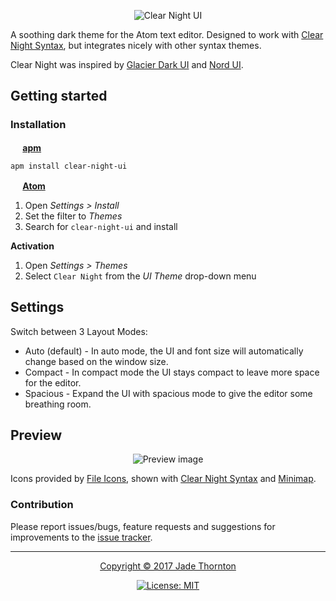 <p align="center"><img src="https://imgoat.com/thumb/ccbc87e4b5/2686_md.png" alt="Clear Night UI" /></p>

A soothing dark theme for the Atom text editor. Designed to work with [Clear Night Syntax](https://atom.io/packages/clear-night-syntax), but integrates nicely with other syntax themes.

Clear Night was inspired by [Glacier Dark UI](https://github.com/berlouz/glacier-dark-ui) and [Nord UI](https://github.com/arcticicestudio/nord-atom-ui).

## Getting started
### Installation
**<img src="https://atom.io/favicon.ico" alt="" width=16 height=16 /> [apm](https://github.com/atom/apm)**  
```shell
apm install clear-night-ui
```

**<img src="https://atom.io/favicon.ico" alt="" width=16 height=16 /> [Atom](https://atom.io)**  
  1. Open *Settings > Install*
  2. Set the filter to *Themes*
  3. Search for `clear-night-ui` and install

**Activation**
  1. Open *Settings > Themes*
  2. Select `Clear Night` from the *UI Theme* drop-down menu

## Settings

Switch between 3 Layout Modes:

*   Auto (default) - In auto mode, the UI and font size will automatically change based on the window size.
*   Compact - In compact mode the UI stays compact to leave more space for the editor.
*   Spacious - Expand the UI with spacious mode to give the editor some breathing room.

## Preview

<p align="center"><img src="https://imgoat.com/thumb/ccbc87e4b5/2696_md.png" alt="Preview image" /></p>

Icons provided by [File Icons](https://atom.io/packages/file-icons), shown with [Clear Night Syntax](https://atom.io/packages/clear-night-syntax) and [Minimap](https://atom.io/packages/minimap).

### Contribution
Please report issues/bugs, feature requests and suggestions for improvements to the [issue tracker](https://github.com/raindeer44/clear-night-ui/issues).


---


<p align="center"><a href="https://github.com/raindeer44/clear-night-ui/LICENSE">Copyright &copy; 2017 Jade Thornton</a></p>

<p align="center"><a href="https://github.com/raindeer44/clear-night-ui/LICENSE"><img src="https://img.shields.io/badge/license-MIT-lightgrey.svg?style=flat-square" alt="License: MIT" /></a></p>
